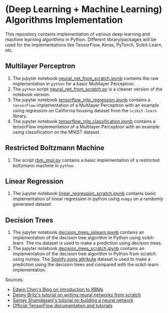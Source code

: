 # (Deep Learning + Machine Learning) Algorithms Implementation
This repository contains implementation of various deep learning and machine learning algorithms in Python. Different library/packages will be used for the implementations like TensorFlow, Keras, PyTorch, Scikit-Learn, etc.

## Multilayer Perceptron

1. The jupyter notebook [neural_net_from_scratch.ipynb](https://github.com/adityashrm21/Deep-Learning-Algorithms-Implementation/blob/master/Multilayer_Perceptron/neural_net_from_scratch.ipynb) contains the raw implementation in `python` for a basic Multilayer Perceptron.
2. The `python` script [neural_net_from_scratch.py](https://github.com/adityashrm21/Deep-Learning-Algorithms-Implementation/blob/master/Multilayer_Perceptron/neural_net_from_scratch.py) is a cleaner version of the notebook version.
3. The jupyter notebook [tensorflow_mlp_regression.ipynb](https://github.com/adityashrm21/Deep-Learning-Algorithms-Implementation/blob/master/Multilayer_Perceptron/tensorflow_mlp_regression.ipynb) contains a `tensorFlow` implementation of a Multilayer Perceptron with an example using regression on California housing dataset from the `scikit-learn` library.
4. The jupyter notebook [tensorflow_mlp_classification.ipynb](https://github.com/adityashrm21/Deep-Learning-Algorithms-Implementation/blob/master/Multilayer_Perceptron/tensorflow_mlp_classification.ipynb) contains a tensorFlow implementation of a Multilayer Perceptron with an example using classification on the MNIST dataset.

## Restricted Boltzmann Machine

1. The script [rbm_impl.py](https://github.com/adityashrm21/Deep-Learning-Algorithms-Implementation/blob/master/Restricted_Boltzmann_Machines/rbm_impl.py) contains a basic implementation of a restricted boltzmann machine in `python`.

## Linear Regression

1. The jupyter notebook [linear_regression_scratch.ipynb](https://github.com/adityashrm21/Deep-Learning-Algorithms-Implementation/blob/master/Linear_Regression/linear_regression_scratch.ipynb) contains basic implementation of linear regression in python using `numpy` on a randomly generated dataset.

## Decision Trees

1. The jupyter notebook [decision_trees_sklearn.ipynb](https://github.com/adityashrm21/Deep-Learning-Algorithms-Implementation/blob/master/Decision_Trees/decision_trees_sklearn.ipynb) contains an implementation of the decision tree algorithm in Python using scikit-learn. The iris dataset is used to make a prediction using decision trees.
2. The jupyter notebook [decision_trees_scratch.ipynb](https://github.com/adityashrm21/Deep-Learning-Algorithms-Implementation/blob/master/Decision_Trees/decision_tree_scratch.ipynb) contains an implementation of the decision tree algorithm in Python from scratch using numpy. The [Spotify song attribute](https://www.kaggle.com/geomack/spotifyclassification/home) dataset is used to make a prediction using the decision trees and compared with the scikit-learn implementation.


Sources:
- [Edwin Chen's Blog on introduction to RBMs](http://blog.echen.me/2011/07/18/introduction-to-restricted-boltzmann-machines/)
- [Denny Britz's tutorial on writing neural networks from scratch](http://www.wildml.com/2015/09/implementing-a-neural-network-from-scratch/)
- [Samay Shamdasani's tutorial on building a neural network](https://enlight.nyc/projects/neural-network/)
- [Official TensorFlow documentation and tutorials](https://www.tensorflow.org/tutorials/)
